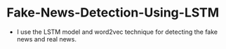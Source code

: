 # Fake-News-Detection-Using-LSTM

- I use the LSTM model and word2vec technique for detecting the fake news and real news.
